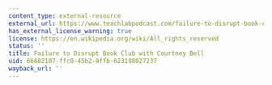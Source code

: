 ```yaml
---
content_type: external-resource
external_url: https://www.teachlabpodcast.com/failure-to-disrupt-book-club-with-courtney-bell/
has_external_license_warning: true
license: https://en.wikipedia.org/wiki/All_rights_reserved
status: ''
title: Failure to Disrupt Book Club with Courtney Bell
uid: 66682107-ffc0-45b2-9ffb-623198027237
wayback_url: ''
---
```

